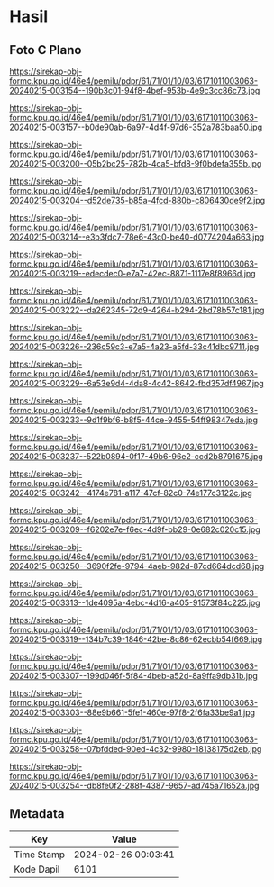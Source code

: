 # Hasil

## Foto C Plano

https://sirekap-obj-formc.kpu.go.id/46e4/pemilu/pdpr/61/71/01/10/03/6171011003063-20240215-003154--190b3c01-94f8-4bef-953b-4e9c3cc86c73.jpg

https://sirekap-obj-formc.kpu.go.id/46e4/pemilu/pdpr/61/71/01/10/03/6171011003063-20240215-003157--b0de90ab-6a97-4d4f-97d6-352a783baa50.jpg

https://sirekap-obj-formc.kpu.go.id/46e4/pemilu/pdpr/61/71/01/10/03/6171011003063-20240215-003200--05b2bc25-782b-4ca5-bfd8-9f0bdefa355b.jpg

https://sirekap-obj-formc.kpu.go.id/46e4/pemilu/pdpr/61/71/01/10/03/6171011003063-20240215-003204--d52de735-b85a-4fcd-880b-c806430de9f2.jpg

https://sirekap-obj-formc.kpu.go.id/46e4/pemilu/pdpr/61/71/01/10/03/6171011003063-20240215-003214--e3b3fdc7-78e6-43c0-be40-d0774204a663.jpg

https://sirekap-obj-formc.kpu.go.id/46e4/pemilu/pdpr/61/71/01/10/03/6171011003063-20240215-003219--edecdec0-e7a7-42ec-8871-1117e8f8966d.jpg

https://sirekap-obj-formc.kpu.go.id/46e4/pemilu/pdpr/61/71/01/10/03/6171011003063-20240215-003222--da262345-72d9-4264-b294-2bd78b57c181.jpg

https://sirekap-obj-formc.kpu.go.id/46e4/pemilu/pdpr/61/71/01/10/03/6171011003063-20240215-003226--236c59c3-e7a5-4a23-a5fd-33c41dbc9711.jpg

https://sirekap-obj-formc.kpu.go.id/46e4/pemilu/pdpr/61/71/01/10/03/6171011003063-20240215-003229--6a53e9d4-4da8-4c42-8642-fbd357df4967.jpg

https://sirekap-obj-formc.kpu.go.id/46e4/pemilu/pdpr/61/71/01/10/03/6171011003063-20240215-003233--9d1f9bf6-b8f5-44ce-9455-54ff98347eda.jpg

https://sirekap-obj-formc.kpu.go.id/46e4/pemilu/pdpr/61/71/01/10/03/6171011003063-20240215-003237--522b0894-0f17-49b6-96e2-ccd2b8791675.jpg

https://sirekap-obj-formc.kpu.go.id/46e4/pemilu/pdpr/61/71/01/10/03/6171011003063-20240215-003242--4174e781-a117-47cf-82c0-74e177c3122c.jpg

https://sirekap-obj-formc.kpu.go.id/46e4/pemilu/pdpr/61/71/01/10/03/6171011003063-20240215-003209--f6202e7e-f6ec-4d9f-bb29-0e682c020c15.jpg

https://sirekap-obj-formc.kpu.go.id/46e4/pemilu/pdpr/61/71/01/10/03/6171011003063-20240215-003250--3690f2fe-9794-4aeb-982d-87cd664dcd68.jpg

https://sirekap-obj-formc.kpu.go.id/46e4/pemilu/pdpr/61/71/01/10/03/6171011003063-20240215-003313--1de4095a-4ebc-4d16-a405-91573f84c225.jpg

https://sirekap-obj-formc.kpu.go.id/46e4/pemilu/pdpr/61/71/01/10/03/6171011003063-20240215-003319--134b7c39-1846-42be-8c86-62ecbb54f669.jpg

https://sirekap-obj-formc.kpu.go.id/46e4/pemilu/pdpr/61/71/01/10/03/6171011003063-20240215-003307--199d046f-5f84-4beb-a52d-8a9ffa9db31b.jpg

https://sirekap-obj-formc.kpu.go.id/46e4/pemilu/pdpr/61/71/01/10/03/6171011003063-20240215-003303--88e9b661-5fe1-460e-97f8-2f6fa33be9a1.jpg

https://sirekap-obj-formc.kpu.go.id/46e4/pemilu/pdpr/61/71/01/10/03/6171011003063-20240215-003258--07bfdded-90ed-4c32-9980-18138175d2eb.jpg

https://sirekap-obj-formc.kpu.go.id/46e4/pemilu/pdpr/61/71/01/10/03/6171011003063-20240215-003254--db8fe0f2-288f-4387-9657-ad745a71652a.jpg


## Metadata

| Key        | Value               |
| ---------- | ------------------- |
| Time Stamp | 2024-02-26 00:03:41 |
| Kode Dapil | 6101                |



